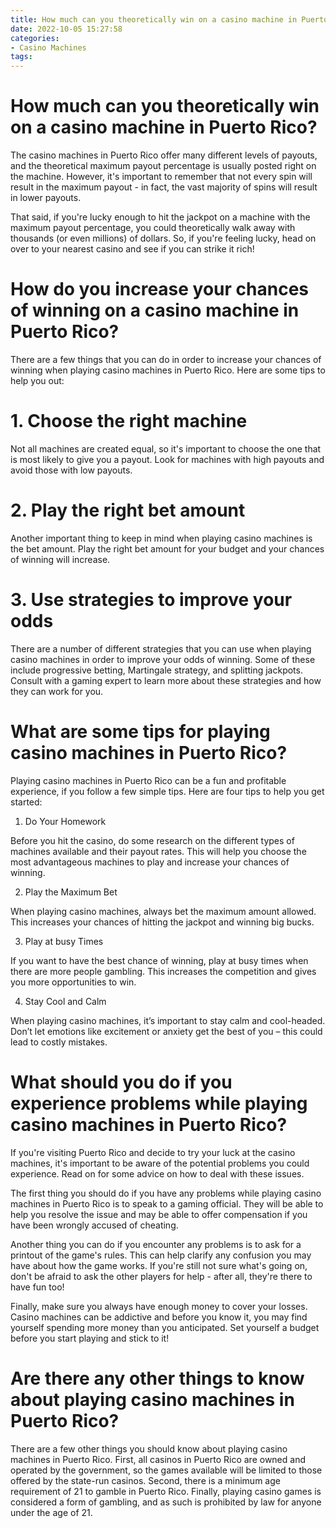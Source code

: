 ```yaml
---
title: How much can you theoretically win on a casino machine in Puerto Rico
date: 2022-10-05 15:27:58
categories:
- Casino Machines
tags:
---
```



#  How much can you theoretically win on a casino machine in Puerto Rico?

The casino machines in Puerto Rico offer many different levels of payouts, and the theoretical maximum payout percentage is usually posted right on the machine. However, it's important to remember that not every spin will result in the maximum payout - in fact, the vast majority of spins will result in lower payouts.

That said, if you're lucky enough to hit the jackpot on a machine with the maximum payout percentage, you could theoretically walk away with thousands (or even millions) of dollars. So, if you're feeling lucky, head on over to your nearest casino and see if you can strike it rich!

#  How do you increase your chances of winning on a casino machine in Puerto Rico?

There are a few things that you can do in order to increase your chances of winning when playing casino machines in Puerto Rico. Here are some tips to help you out:

# 1. Choose the right machine

Not all machines are created equal, so it's important to choose the one that is most likely to give you a payout. Look for machines with high payouts and avoid those with low payouts.

# 2. Play the right bet amount

Another important thing to keep in mind when playing casino machines is the bet amount. Play the right bet amount for your budget and your chances of winning will increase.

# 3. Use strategies to improve your odds

There are a number of different strategies that you can use when playing casino machines in order to improve your odds of winning. Some of these include progressive betting, Martingale strategy, and splitting jackpots. Consult with a gaming expert to learn more about these strategies and how they can work for you.

#  What are some tips for playing casino machines in Puerto Rico?

Playing casino machines in Puerto Rico can be a fun and profitable experience, if you follow a few simple tips. Here are four tips to help you get started:

1. Do Your Homework

Before you hit the casino, do some research on the different types of machines available and their payout rates. This will help you choose the most advantageous machines to play and increase your chances of winning.

2. Play the Maximum Bet

When playing casino machines, always bet the maximum amount allowed. This increases your chances of hitting the jackpot and winning big bucks.

3. Play at busy Times

If you want to have the best chance of winning, play at busy times when there are more people gambling. This increases the competition and gives you more opportunities to win.

4. Stay Cool and Calm

When playing casino machines, it’s important to stay calm and cool-headed. Don’t let emotions like excitement or anxiety get the best of you – this could lead to costly mistakes.

#  What should you do if you experience problems while playing casino machines in Puerto Rico?



If you're visiting Puerto Rico and decide to try your luck at the casino machines, it's important to be aware of the potential problems you could experience. Read on for some advice on how to deal with these issues.

The first thing you should do if you have any problems while playing casino machines in Puerto Rico is to speak to a gaming official. They will be able to help you resolve the issue and may be able to offer compensation if you have been wrongly accused of cheating.

Another thing you can do if you encounter any problems is to ask for a printout of the game's rules. This can help clarify any confusion you may have about how the game works. If you're still not sure what's going on, don't be afraid to ask the other players for help - after all, they're there to have fun too!

Finally, make sure you always have enough money to cover your losses. Casino machines can be addictive and before you know it, you may find yourself spending more money than you anticipated. Set yourself a budget before you start playing and stick to it!

#  Are there any other things to know about playing casino machines in Puerto Rico?

There are a few other things you should know about playing casino machines in Puerto Rico. First, all casinos in Puerto Rico are owned and operated by the government, so the games available will be limited to those offered by the state-run casinos. Second, there is a minimum age requirement of 21 to gamble in Puerto Rico. Finally, playing casino games is considered a form of gambling, and as such is prohibited by law for anyone under the age of 21.